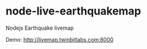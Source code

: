 node-live-earthquakemap
=======================

Nodejs Earthquake livemap

Demo: http://livemap.twinbitlabs.com:8000 